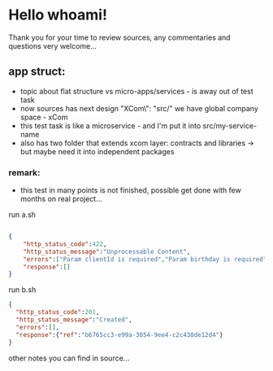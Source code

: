 # Hello whoami!

Thank you for your time to review sources,
any commentaries and questions very welcome...

## app struct: 
- topic about flat structure vs micro-apps/services - is away out of test task
- now sources has next design "XCom\\": "src/" we have global company space - xCom
- this test task is like a microservice - and I'm put it into  src/my-service-name
- also has two folder that extends xcom layer: contracts and libraries -> but maybe need it into independent packages

### remark:
- this test in many points is not finished, possible get done with few months on real project...

run a.sh
```json

{
    "http_status_code":422,
    "http_status_message":"Unprocessable Content",
    "errors":["Param clientId is required","Param birthday is required","Param requestedCreditLimit is required"],
    "response":[]
}
```

run b.sh
```json
{
  "http_status_code":201,
  "http_status_message":"Created",
  "errors":[],
  "response":{"ref":"b6765cc3-e99a-3854-9ee4-c2c430de12d4"}
}
```

other notes you can find in source...
